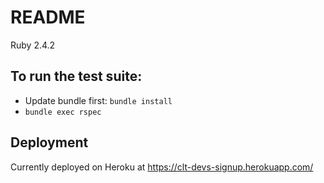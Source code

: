 # README

Ruby 2.4.2

## To run the test suite:

* Update bundle first: `bundle install`
* `bundle exec rspec`

## Deployment

Currently deployed on Heroku at https://clt-devs-signup.herokuapp.com/
